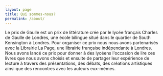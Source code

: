 ```yaml
---
layout: page
title: Qui sommes-nous?
permalink: /about/
---
```


Le prix de Gaulle est un prix de littérature crée par le lycée français Charles de Gaulle de Londres, une école bilingue situé dans le quartier de South Kensington à Londres. Pour organiser ce prix nous nous avons partenarisés avec la Librairie La Page, une librairie française indépendante à Londres. Nous avons lancé ce prix pour donner à des lycéens l'occasion de lire ces livres que nous avons choisis et ensuite de partager leur expérience de lecture à travers des présentations, des débats, des créations artistiques ainsi que des rencontres avec les auteurs eux-mêmes.
